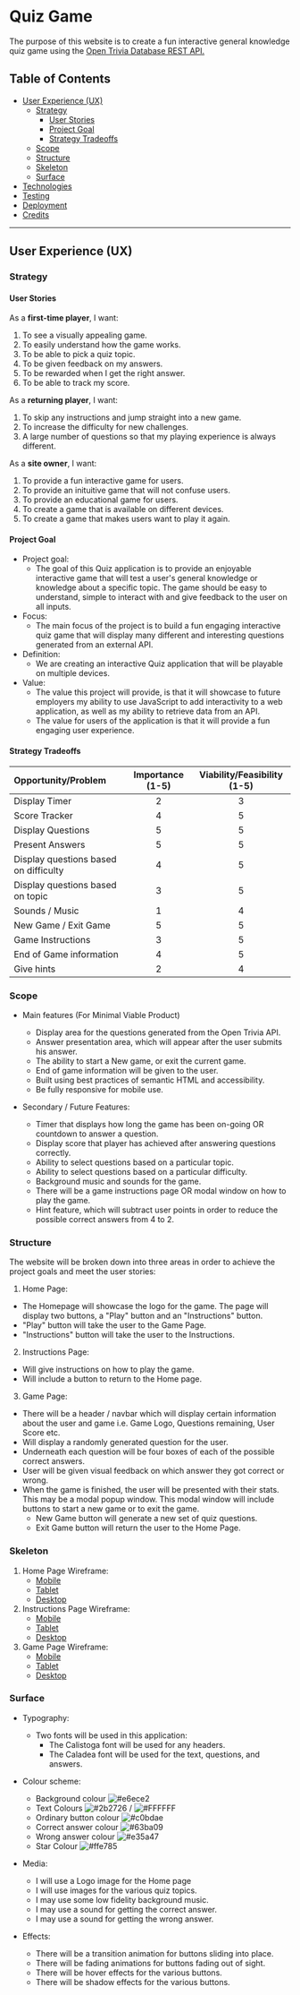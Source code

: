 # Quiz Game

The purpose of this website is to create a fun interactive general knowledge quiz game using the [Open Trivia Database REST API.](https://www.programmableweb.com/api/open-trivia-database-rest-api-v1)

## Table of Contents
- [User Experience (UX)](#user-experience-(ux))
    - [Strategy](#strategy)
        - [User Stories](#user-stories)
        - [Project Goal](#project-goal)
        - [Strategy Tradeoffs](#strategy-tradeoffs)
    - [Scope](#scope)
    - [Structure](#structure)
    - [Skeleton](#skeleton)
    - [Surface](#surface)
- [Technologies](#technologies)
- [Testing](#testing)
- [Deployment](#deployment)
- [Credits](#credits)

---
## User Experience (UX)

### Strategy

#### User Stories
As a **first-time player**, I want:
1. To see a visually appealing game.
2. To easily understand how the game works.
3. To be able to pick a quiz topic.
4. To be given feedback on my answers.
5. To be rewarded when I get the right answer.
6. To be able to track my score.

As a **returning player**, I want:
1.	To skip any instructions and jump straight into a new game.
2. To increase the difficulty for new challenges.
3. A large number of questions so that my playing experience is always different.

As a **site owner**, I want:
1.	To provide a fun interactive game for users.
2. To provide an inituitive game that will not confuse users.
3. To provide an educational game for users.
4. To create a game that is available on different devices.
5. To create a game that makes users want to play it again.

#### Project Goal
- Project goal:
    - The goal of this Quiz application is to provide an enjoyable interactive game that will test a user's general knowledge or knowledge about a specific topic. The game should be easy to understand, simple to interact with and give feedback to the user on all inputs.
- Focus:
    - The main focus of the project is to build a fun engaging interactive quiz game that will display many different and interesting questions generated from an external API.
- Definition:
    - We are creating an interactive Quiz application that will be playable on multiple devices.
- Value:
    - The value this project will provide, is that it will showcase to future employers my ability to use JavaScript to add interactivity to a web application, as well as my ability to retrieve data from an API.
    - The value for users of the application is that it will provide a fun engaging user experience.

#### Strategy Tradeoffs

Opportunity/Problem | Importance (1-5) | Viability/Feasibility (1-5)
:-------- |:--------:|:--------:
Display Timer | 2 | 3
Score Tracker | 4 | 5
Display Questions | 5 | 5
Present Answers | 5 | 5
Display questions based on difficulty | 4 | 5
Display questions based on topic | 3 | 5
Sounds / Music | 1 | 4
New Game / Exit Game | 5 | 5
Game Instructions | 3 | 5
End of Game information | 4 | 5
Give hints | 2 | 4

### Scope
- Main features (For Minimal Viable Product)
    - Display area for the questions generated from the Open Trivia API.
    - Answer presentation area, which will appear after the user submits his answer.
    - The ability to start a New game, or exit the current game.
    - End of game information will be given to the user.
    - Built using best practices of semantic HTML and accessibility.
    - Be fully responsive for mobile use.

- Secondary / Future Features:
    - Timer that displays how long the game has been on-going OR countdown to answer a question.
    - Display score that player has achieved after answering questions correctly.
    - Ability to select questions based on a particular topic.
    - Ability to select questions based on a particular difficulty.
    - Background music and sounds for the game.
    - There will be a game instructions page OR modal window on how to play the game.
    - Hint feature, which will subtract user points in order to reduce the possible correct answers from 4 to 2.

### Structure
The website will be broken down into three areas in order to achieve the project goals and meet the user stories:
1. Home Page:
- The Homepage will showcase the logo for the game. The page will display two buttons, a "Play" button and an "Instructions" button.
- "Play" button will take the user to the Game Page.
- "Instructions" button will take the user to the Instructions.
2. Instructions Page:
- Will give instructions on how to play the game. 
- Will include a button to return to the Home page.
3. Game Page:
- There will be a header / navbar which will display certain information about the user and game i.e. Game Logo, Questions remaining, User Score etc.
- Will display a randomly generated question for the user.
- Underneath each question will be four boxes of each of the possible correct answers.
- User will be given visual feedback on which answer they got correct or wrong.
- When the game is finished, the user will be presented with their stats. This may be a modal popup window. This modal window will include buttons to start a new game or to exit the game.
    - New Game button will generate a new set of quiz questions.
    - Exit Game button will return the user to the Home Page.

### Skeleton
1. Home Page Wireframe:
    - [Mobile](https://github.com/JamesSinnott1994/Quiz-Game/blob/master/wireframes/home/home-mobile.png)
    - [Tablet](https://github.com/JamesSinnott1994/Quiz-Game/blob/master/wireframes/home/home-tablet.png)
    - [Desktop](https://github.com/JamesSinnott1994/Quiz-Game/blob/master/wireframes/home/home-desktop.png)
2. Instructions Page Wireframe:
    - [Mobile](https://github.com/JamesSinnott1994/Quiz-Game/blob/master/wireframes/instructions/instructions-mobile.png)
    - [Tablet](https://github.com/JamesSinnott1994/Quiz-Game/blob/master/wireframes/instructions/instructions-tablet.png)
    - [Desktop](https://github.com/JamesSinnott1994/Quiz-Game/blob/master/wireframes/instructions/instructions-desktop.png)
3. Game Page Wireframe:
    - [Mobile](https://github.com/JamesSinnott1994/Quiz-Game/blob/master/wireframes/game/game-mobile.pdf)
    - [Tablet](https://github.com/JamesSinnott1994/Quiz-Game/blob/master/wireframes/game/game-tablet.pdf)
    - [Desktop](https://github.com/JamesSinnott1994/Quiz-Game/blob/master/wireframes/game/game-desktop.pdf)

### Surface
- Typography:
    - Two fonts will be used in this application:
        - The Calistoga font will be used for any headers.
        - The Caladea font will be used for the text, questions, and answers.
- Colour scheme:
    - Background colour  ![#e6ece2](https://placehold.it/15/e6ece2/000000?text=+)<br>
    - Text Colours  ![#2b2726](https://placehold.it/15/2b2726/000000?text=+) / ![#FFFFFF](https://placehold.it/15/FFFFFF/000000?text=+)<br>
    - Ordinary button colour  ![#c0bdae](https://placehold.it/15/c0bdae/000000?text=+)<br>
    - Correct answer colour  ![#63ba09](https://placehold.it/15/63ba09/000000?text=+)<br>
    - Wrong answer colour  ![#e35a47](https://placehold.it/15/e35a47/000000?text=+)<br>
    - Star Colour  ![#ffe785](https://placehold.it/15/ffe785/000000?text=+)<br>

- Media:
    - I will use a Logo image for the Home page
    - I will use images for the various quiz topics.
    - I may use some low fidelity background music.
    - I may use a sound for getting the correct answer.
    - I may use a sound for getting the wrong answer.

- Effects:
    - There will be a transition animation for buttons sliding into place.
    - There will be fading animations for buttons fading out of sight.
    - There will be hover effects for the various buttons.
    - There will be shadow effects for the various buttons.